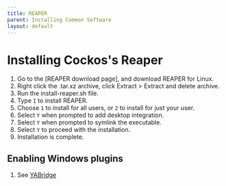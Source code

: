 ```yaml
---
title: REAPER
parent: Installing Common Software
layout: default
---
```

# Installing Cockos's Reaper

1. Go to the [REAPER download page], and download REAPER for Linux.
1. Right click the .tar.xz archive, click Extract > Extract and delete archive.
1. Run the install-reaper.sh file. 
1. Type `I` to install REAPER.
1. Choose `1` to install for all users, or `2` to install for just your user.
1. Select `Y` when prompted to add desktop integration.
1. Select `Y` when prompted to symlink the executable.
1. Select `Y` to proceed with the installation.
1. Installation is complete.

## Enabling Windows plugins
1. See [YABridge](https://github.com/robbert-vdh/yabridge)

